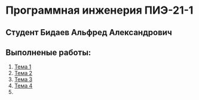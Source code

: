 # Программная инженерия ПИЭ-21-1
## Студент Бидаев Альфред Александрович

## Выполненые работы:
1. [Тема 1]()
2. [Тема 2]()
3. [Тема 3]()
4. [Тема 4]()
5. 